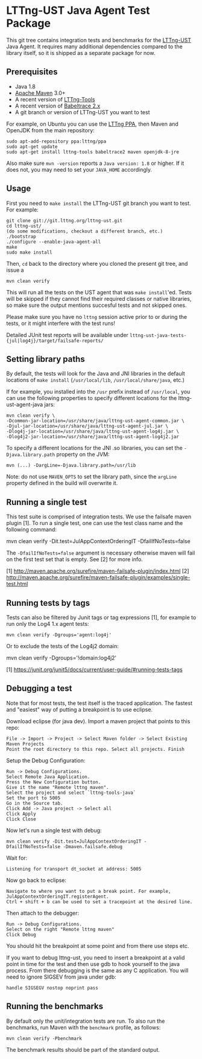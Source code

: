 LTTng-UST Java Agent Test Package
=================================

This git tree contains integration tests and benchmarks for the
[LTTng-UST](https://lttng.org/) Java Agent. It requires many additional
dependencies compared to the library itself, so it is shipped as a separate
package for now.


Prerequisites
-------------

* Java 1.8
* [Apache Maven](https://maven.apache.org/) 3.0+
* A recent version of [LTTng-Tools](https://lttng.org/download/)
* A recent version of [Babeltrace 2.x](http://www.efficios.com/babeltrace)
* A git branch or version of LTTng-UST you want to test

For example, on Ubuntu you can use the
[LTTng PPA](https://launchpad.net/~lttng/+archive/ubuntu/ppa), then Maven and
OpenJDK from the main repository:

    sudo apt-add-repository ppa:lttng/ppa
    sudo apt-get update
    sudo apt-get install lttng-tools babeltrace2 maven openjdk-8-jre

Also make sure `mvn -version` reports a `Java version: 1.8` or higher. If it
does not, you may need to set your `JAVA_HOME` accordingly.


Usage
-----

First you need to `make install` the LTTng-UST git branch you want to test.
For example:

    git clone git://git.lttng.org/lttng-ust.git
    cd lttng-ust/
    (do some modifications, checkout a different branch, etc.)
    ./bootstrap
    ./configure --enable-java-agent-all
    make
    sudo make install

Then, `cd` back to the directory where you cloned the present git tree, and
issue a

    mvn clean verify

This will run all the tests on the UST agent that was `make install`'ed. Tests
will be skipped if they cannot find their required classes or native libraries,
so make sure the output mentions succesful tests and not skipped ones.

Please make sure you have no `lttng` session active prior to or during the
tests, or it might interfere with the test runs!

Detailed JUnit test reports will be available under
`lttng-ust-java-tests-{jul|log4j}/target/failsafe-reports/`


Setting library paths
---------------------

By default, the tests will look for the Java and JNI libraries in the default
locations of `make install` (`/usr/local/lib`, `/usr/local/share/java`, etc.)

If for example, you installed into the `/usr` prefix instead of `/usr/local`,
you can use the following properties to specify different locations for the
lttng-ust-agent-java jars:

    mvn clean verify \
    -Dcommon-jar-location=/usr/share/java/lttng-ust-agent-common.jar \
    -Djul-jar-location=/usr/share/java/lttng-ust-agent-jul.jar \
    -Dlog4j-jar-location=/usr/share/java/lttng-ust-agent-log4j.jar \
    -Dlog4j2-jar-location=/usr/share/java/lttng-ust-agent-log4j2.jar

To specify a different locations for the JNI .so libraries, you can set the
`-Djava.library.path` property on the JVM:

    mvn (...) -DargLine=-Djava.library.path=/usr/lib

Note: do not use `MAVEN_OPTS` to set the library path, since the `argLine`
property defined in the build will overwrite it.

Running a single test
----------------------

This test suite is comprised of integration tests. We use the failsafe
maven plugin [1]. To run a single test, one can use the test class name and the
following command:

   mvn clean verify -Dit.test=JulAppContextOrderingIT -DfailIfNoTests=false

The `-DfailIfNoTests=false` argument is necessary otherwise maven will fail on
the first test set that is empty. See [2] for more info.


[1] http://maven.apache.org/surefire/maven-failsafe-plugin/index.html
[2] http://maven.apache.org/surefire/maven-failsafe-plugin/examples/single-test.html

Running tests by tags
---------------------

Tests can also be filtered by Junit tags or tag expressions [1], for example to
run only the Log4 1.x agent tests:

    mvn clean verify -Dgroups='agent:log4j'

Or to exclude the tests of the Log4j2 domain:

   mvn clean verify -Dgroups='!domain:log4j2'

[1] https://junit.org/junit5/docs/current/user-guide/#running-tests-tags

Debugging a test
----------------------

Note that for most tests, the test itself is the traced application.
The fastest and "easiest" way of putting a breakpoint is to use eclipse.

Download eclipse (for java dev).
Import a maven project that points to this repo:

    File -> Import -> Project -> Select Maven folder -> Select Existing Maven Projects
    Point the root directory to this repo. Select all projects. Finish

Setup the Debug Configuration:

    Run -> Debug Configurations.
    Select Remote Java Application.
    Press the New Configuration button.
    Give it the name "Remote lttng maven".
    Select the project and select `lttng-tools-java`
    Set the port to 5005
    Go in the Source tab.
    Click Add -> Java project -> Select all
    Click Apply
    Click Close

Now let's run a single test with debug:

    mvn clean verify -Dit.test=JulAppContextOrderingIT -DfailIfNoTests=false -Dmaven.failsafe.debug

Wait for:

    Listening for transport dt_socket at address: 5005

Now go back to eclipse:

    Navigate to where you want to put a break point. For example, JulAppContextOrderingIT.registerAgent.
    Ctrl + shift + b can be used to set a tracepoint at the desired line. 

Then attach to the debugger:

    Run -> Debug Configurations.
    Select on the right "Remote lttng maven"
    Click Debug

You should hit the breakpoint at some point and from there use steps etc.

If you want to debug lttng-ust, you need to insert a breakpoint at a valid point
in time for the test and then use gdb to hook yourself to the java process.
From there debugging is the same as any C application.
You will need to ignore SIGSEV from java under gdb:
    
    handle SIGSEGV nostop noprint pass

Running the benchmarks
----------------------

By default only the unit/integration tests are run. To also run the benchmarks,
run Maven with the `benchmark` profile, as follows:

    mvn clean verify -Pbenchmark

The benchmark results should be part of the standard output.

